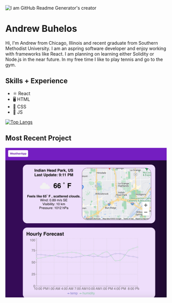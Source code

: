 ![I am GitHub Readme Generator's creator](https://media-exp2.licdn.com/dms/image/C5616AQFCdxUwp-eiag/profile-displaybackgroundimage-shrink_350_1400/0/1650733647041?e=1660176000&v=beta&t=dFJ2Vqy0Q8IEYiVWkbpHTXCc4rfhxs3NPiUdKxuMWSc)

# Andrew Buhelos

Hi, I'm Andrew from Chicago, Illinois and recent graduate from Southern Methodist University. I am an aspring software developer and enjoy working with frameworks like React. I am planning on learning either Solidity or Node.js in the near future. In my free time I like to play tennis and go to the gym.

## Skills + Experience

- ⚛️ React 
- 🖥 HTML
- 💅 CSS
- 📝 JS

[![Top Langs](https://github-readme-stats.vercel.app/api/top-langs/?username=abuhelos&layout=compact)](https://github.com/abuhelos/github-readme-stats)

## Most Recent Project
<a href="https://abuhelos.github.io/weather-app/"><img src="Weather.jpg" height="auto" /></a>
